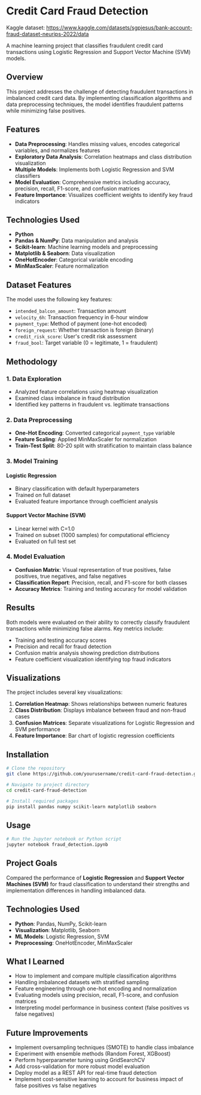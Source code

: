# Credit Card Fraud Detection

Kaggle dataset: https://www.kaggle.com/datasets/sgpjesus/bank-account-fraud-dataset-neurips-2022/data

A machine learning project that classifies fraudulent credit card transactions using Logistic Regression and Support Vector Machine (SVM) models.

## Overview

This project addresses the challenge of detecting fraudulent transactions in imbalanced credit card data. By implementing classification algorithms and data preprocessing techniques, the model identifies fraudulent patterns while minimizing false positives.

## Features

- **Data Preprocessing**: Handles missing values, encodes categorical variables, and normalizes features
- **Exploratory Data Analysis**: Correlation heatmaps and class distribution visualization
- **Multiple Models**: Implements both Logistic Regression and SVM classifiers
- **Model Evaluation**: Comprehensive metrics including accuracy, precision, recall, F1-score, and confusion matrices
- **Feature Importance**: Visualizes coefficient weights to identify key fraud indicators

## Technologies Used

- **Python**
- **Pandas & NumPy**: Data manipulation and analysis
- **Scikit-learn**: Machine learning models and preprocessing
- **Matplotlib & Seaborn**: Data visualization
- **OneHotEncoder**: Categorical variable encoding
- **MinMaxScaler**: Feature normalization

## Dataset Features

The model uses the following key features:
- `intended_balcon_amount`: Transaction amount
- `velocity_6h`: Transaction frequency in 6-hour window
- `payment_type`: Method of payment (one-hot encoded)
- `foreign_request`: Whether transaction is foreign (binary)
- `credit_risk_score`: User's credit risk assessment
- `fraud_bool`: Target variable (0 = legitimate, 1 = fraudulent)

## Methodology

### 1. Data Exploration
- Analyzed feature correlations using heatmap visualization
- Examined class imbalance in fraud distribution
- Identified key patterns in fraudulent vs. legitimate transactions

### 2. Data Preprocessing
- **One-Hot Encoding**: Converted categorical `payment_type` variable
- **Feature Scaling**: Applied MinMaxScaler for normalization
- **Train-Test Split**: 80-20 split with stratification to maintain class balance

### 3. Model Training

#### Logistic Regression
- Binary classification with default hyperparameters
- Trained on full dataset
- Evaluated feature importance through coefficient analysis

#### Support Vector Machine (SVM)
- Linear kernel with C=1.0
- Trained on subset (1000 samples) for computational efficiency
- Evaluated on full test set

### 4. Model Evaluation
- **Confusion Matrix**: Visual representation of true positives, false positives, true negatives, and false negatives
- **Classification Report**: Precision, recall, and F1-score for both classes
- **Accuracy Metrics**: Training and testing accuracy for model validation

## Results

Both models were evaluated on their ability to correctly classify fraudulent transactions while minimizing false alarms. Key metrics include:

- Training and testing accuracy scores
- Precision and recall for fraud detection
- Confusion matrix analysis showing prediction distributions
- Feature coefficient visualization identifying top fraud indicators

## Visualizations

The project includes several key visualizations:
1. **Correlation Heatmap**: Shows relationships between numeric features
2. **Class Distribution**: Displays imbalance between fraud and non-fraud cases
3. **Confusion Matrices**: Separate visualizations for Logistic Regression and SVM performance
4. **Feature Importance**: Bar chart of logistic regression coefficients

## Installation

```bash
# Clone the repository
git clone https://github.com/yourusername/credit-card-fraud-detection.git

# Navigate to project directory
cd credit-card-fraud-detection

# Install required packages
pip install pandas numpy scikit-learn matplotlib seaborn
```

## Usage

```python
# Run the Jupyter notebook or Python script
jupyter notebook fraud_detection.ipynb
```

## Project Goals

Compared the performance of **Logistic Regression** and **Support Vector Machines (SVM)** for fraud classification to understand their strengths and implementation differences in handling imbalanced data.

## Technologies Used

- **Python**: Pandas, NumPy, Scikit-learn
- **Visualization**: Matplotlib, Seaborn
- **ML Models**: Logistic Regression, SVM
- **Preprocessing**: OneHotEncoder, MinMaxScaler

## What I Learned

- How to implement and compare multiple classification algorithms
- Handling imbalanced datasets with stratified sampling
- Feature engineering through one-hot encoding and normalization
- Evaluating models using precision, recall, F1-score, and confusion matrices
- Interpreting model performance in business context (false positives vs false negatives)

## Future Improvements

- Implement oversampling techniques (SMOTE) to handle class imbalance
- Experiment with ensemble methods (Random Forest, XGBoost)
- Perform hyperparameter tuning using GridSearchCV
- Add cross-validation for more robust model evaluation
- Deploy model as a REST API for real-time fraud detection
- Implement cost-sensitive learning to account for business impact of false positives vs false negatives

